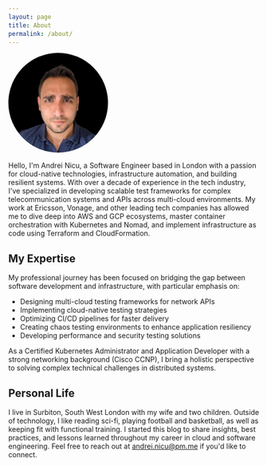 ```yaml
---
layout: page
title: About
permalink: /about/
---
```

<img src="/assets/images/andrei-photo.jpeg" alt="Andrei Nicu" class="profile-photo" style="width: 200px; border-radius: 50%;" />


Hello, I'm Andrei Nicu, a Software Engineer based in London with a passion for cloud-native technologies, infrastructure automation, and building resilient systems.
With over a decade of experience in the tech industry, I've specialized in developing scalable test frameworks for complex telecommunication systems and APIs across multi-cloud environments. My work at Ericsson, Vonage, and other leading tech companies has allowed me to dive deep into AWS and GCP ecosystems, master container orchestration with Kubernetes and Nomad, and implement infrastructure as code using Terraform and CloudFormation.

## My Expertise
My professional journey has been focused on bridging the gap between software development and infrastructure, with particular emphasis on:

* Designing multi-cloud testing frameworks for network APIs
* Implementing cloud-native testing strategies
* Optimizing CI/CD pipelines for faster delivery
* Creating chaos testing environments to enhance application resiliency
* Developing performance and security testing solutions

As a Certified Kubernetes Administrator and Application Developer with a strong networking background (Cisco CCNP), I bring a holistic perspective to solving complex technical challenges in distributed systems.

## Personal Life
I live in Surbiton, South West London with my wife and two children. Outside of technology, I like reading sci-fi, playing football and basketball, as well as keeping fit with functional training. I started this blog to share insights, best practices, and lessons learned throughout my career in cloud and software engineering.
Feel free to reach out at andrei.nicu@pm.me if you'd like to connect.

